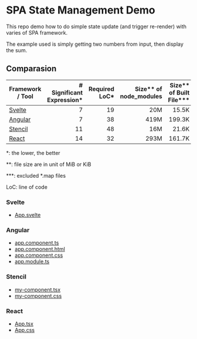 # SPA State Management Demo

This repo demo how to do simple state update (and trigger re-render) with varies of SPA framework.

The example used is simply getting two numbers from input, then display the sum.

## Comparasion

| Framework / Tool | # Significant Expression* | Required LoC* | Size** of node_modules | Size** of Built File*** |
|---|--:|--:|--:|--:|
| [Svelte](#svelte)   | 7  | 19 |  20M |  15.5K |
| [Angular](#angular) | 7  | 38 | 419M | 199.3K |
| [Stencil](#stencil) | 11 | 48 |  16M |  21.6K |
| [React](#react)     | 14 | 32 | 293M | 161.7K |

*: the lower, the better

**: file size are in unit of MiB or KiB

***: excluded *.map files

LoC: line of code

### Svelte
- [App.svelte](./svelte-calc/src/App.svelte)

### Angular
- [app.component.ts](ng-calc/src/app/app.component.ts)
- [app.component.html](ng-calc/src/app/app.component.html)
- [app.component.css](ng-calc/src/app/app.component.css)
- [app.module.ts](ng-calc/src/app/app.module.ts)

### Stencil
- [my-component.tsx](./stencil-calc/src/components/my-component/my-component.tsx)
- [my-component.css](./stencil-calc/src/components/my-component/my-component.css)

### React
- [App.tsx](./react-calc/src/App.tsx)
- [App.css](./react-calc/src/App.css)
